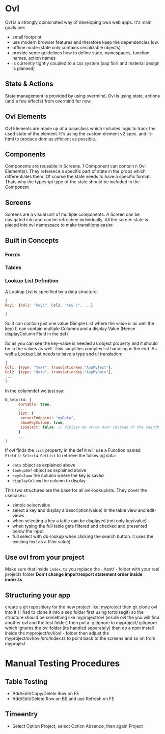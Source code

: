 # Ovl

Ovl is a strongly opinionated way of developing pwa web apps.
It's main goals are:

- small footprint
- use modern browser features and therefore keep the dependencies low.
- offline mode (state only contains serializable objects)
- provide some guidelines how to define state, namespaces, function names, action names
- is currently tightly coupled to a css system (sap fiori and material design is planned)

## State & Actions

State management is provided by using overmind.
Ovl is using state, actions (and a few effects) from overmind for now.

## Ovl Elements

Ovl Elements are made up of a baseclass which includes logic to track the used state of the element. It's using the custom element v2 spec. and lit-html to produce dom as efficient as possible.

## Components

Components are reusable in Screens. 1 Component can contain n Ovl Element(s). They reference a specific part of state in the props which differentiates them. Of course the state needs to have a specific format. Thats why the typesript type of the state should be included in the Component

## Screens

Screens are a visual unit of multiple components. A Screen can be navigated into and can be refreshed individually.
All the screen state is placed into ovl namespace to make transitions easier.

## Built in Concepts

### Forms

### Tables

### Lookup List Definition

A Lookup List is specified by a data structure:
```js
{
key1: {Col1: "key1", Col2, "Key 1", ...}

}
```

So it can contain just one value (Simple List where the value is as well the key)
It can contain multiple Columns and a display Value (Hence displayColumn Field in the def)


So as you can see the key-value is needed as object property and it should be in the values as well.
This simplifies complex list handling in the end.
As well a Lookup List needs to have a type and ui translation:
```js
{
Col1: {type: "text", translationKey:"AppMyText"},
Col2: {type: "date", translationKey:"AppMyDate"},
...
}
```

In the columndef we just say:
```js
U_Select4: {
      sortable: true,
      ...
      list: {
       serverEndpoint: "myData",
       showKeyColumn: true,   
       isSelect: false  // diplays an arrow down instead of the search icon and has a simpler logic when filling the "select from list popup"
      }
      ...
}
```
If ovl finds the ```list``` property in the def it will use a Function named ```Field_U_Select4_GetList``` to retrieve the following data:
- ```data``` object as explained above
- ```lookupDef``` object as explained above
- ```keyColumn``` the column where the key is saved
- ```displayColumn``` the column to display


This two structures are the base for all ovl-lookuplists.
They cover the usecases:
- simple selectvalue
- select a key and display a description(value) in the table view and edit-views
- when selecting a key a table can be displayed (not only key/value)
- when typing the full table gets filtered and checked and presented below the input
- full select with db-lookup when clicking the search button. it uses the existing text as a filter value)


## Use ovl from your project

Make sure that inside `index.ts` you replace the ../test/ - folder with your real projects folder
**Don't change import/export statement order inside index.ts**

## Structuring your app

create a git repositiory for the new project like:
myproject
then git clone ovl into it ( i had to clone it into a sep folder first using tortoisegit)
so the structure should be something like
myproject/ovl
(inside ovl the you will find another ovl and the test folder)
then put a .gitignore to
myproject/.gitignore which ignores the ovl folder (its handled separately)
then do a npm install inside the myproject/ovl/ovl - folder
then adjust the myproject/ovl/ovl/src/index.ts to point back to the screens and so on from myproject

# Manual Testing Procedures
## Table Testing
- Add/Edit/Copy/Delete Row on FE
- Add/Edit/Delete Row on BE and use Refresh on FE
## Timeentry
- Select Option Project, select Option Absence, then again Project

